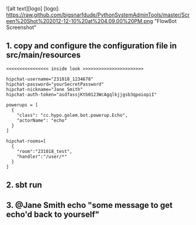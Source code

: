 ![alt text][logo]
[logo]: https://raw.github.com/bigsnarfdude/PythonSystemAdminTools/master/Screen%20Shot%202012-12-10%20at%204.09.00%20PM.png "FlowBot Screenshot"

## 1. copy and configure the configuration file in src/main/resources

```
<<<<<<<<<<<<<<<< inside look >>>>>>>>>>>>>>>>>>>>>>>

hipchat-username="231018_1234678"
hipchat-password="yourSecretPassword"
hipchat-nickname="Jane Smith"
hipchat-auth-token="asdfassjKtb0123WcAgqlkjjgsb3qpoiopiI"

powerups = [
  {
    "class": "cc.hypo.golem.bot.powerup.Echo",
    "actorName": "echo"
  }
]

hipchat-rooms=[
  {
    "room":"231018_test",
    "handler":"/user/*"
  }
]

```

## 2. sbt run

## 3. @Jane Smith echo "some message to get echo'd back to yourself"
